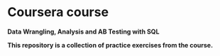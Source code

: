 # Coursera course
<b>Data Wrangling, Analysis and AB Testing with SQL
<p>This repository is a collection of practice exercises from the course.

